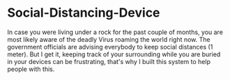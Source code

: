 # Social-Distancing-Device
In case you were living under a rock for the past couple of months, you are most likely aware of the deadly Virus roaming the world right now. The government officials are advising everybody to keep social distances (1 meter). But I get it, keeping track of your surrounding while you are buried in your devices can be frustrating, that's why I built this system to help people with this.
